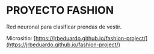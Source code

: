 # PROYECTO FASHION

Red neuronal para clasificar prendas de vestir.

Micrositio: [https://jrbeduardo.github.io/fashion-project/](https://jrbeduardo.github.io/fashion-project/)